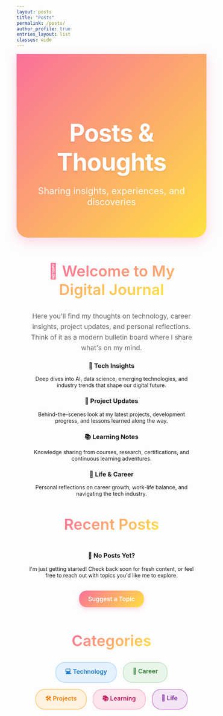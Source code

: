 ```yaml
---
layout: posts
title: "Posts"
permalink: /posts/
author_profile: true
entries_layout: list
classes: wide
---
```


<!-- Hide default page title -->
<style>
  .page__title { display: none !important; }
  .page__meta { display: none !important; }
  .archive__title { display: none !important; }
  .archive__subtitle { display: none !important; }
</style>

<div style="background: linear-gradient(135deg, #fa709a 0%, #fee140 100%); color: white; padding: 5rem 2rem; margin: 0 0 4rem 0; text-align: center; border-radius: 0 0 30px 30px; box-shadow: 0 10px 30px rgba(250, 112, 154, 0.3);">
  <h1 style="font-size: 4rem; font-weight: 700; margin-bottom: 1.5rem; color: white; text-shadow: 0 2px 4px rgba(0,0,0,0.1); letter-spacing: -0.02em;">Posts & Thoughts</h1>
  <p style="font-size: 1.5rem; font-weight: 400; opacity: 0.95; max-width: 600px; margin: 0 auto;">Sharing insights, experiences, and discoveries</p>
</div>

<div style="max-width: 900px; margin: 0 auto; padding: 0 2rem;">

<h2 style="font-size: 2.5rem; font-weight: 600; color: #2d3748; margin: 3rem 0 2rem 0; text-align: center; position: relative;">
  <span style="background: linear-gradient(135deg, #fa709a, #fee140); -webkit-background-clip: text; -webkit-text-fill-color: transparent; background-clip: text;"><span class="icon">📖</span> Welcome to My Digital Journal</span>
</h2>

<div class="about-card" style="text-align: center ;">
  <p style="color: #666; margin-bottom: 1rem; line-height: 1.6; font-size: 1.1rem;">Here you'll find my thoughts on technology, career insights, project updates, and personal reflections. Think of it as a modern bulletin board where I share what's on my mind.</p>
</div>

<div class="about-grid" style="margin-bottom: 3rem;">
  <div class="about-card" style="text-align: center;">
    <h3><span class="icon">💭</span> Tech Insights</h3>
    <p>Deep dives into AI, data science, emerging technologies, and industry trends that shape our digital future.</p>
  </div>
  <div class="about-card" style="text-align: center;">
    <h3><span class="icon">🚀</span> Project Updates</h3>
    <p>Behind-the-scenes look at my latest projects, development progress, and lessons learned along the way.</p>
  </div>
  <div class="about-card" style="text-align: center;">
    <h3><span class="icon">📚</span> Learning Notes</h3>
    <p>Knowledge sharing from courses, research, certifications, and continuous learning adventures.</p>
  </div>
  <div class="about-card" style="text-align: center;">
    <h3><span class="icon">🌟</span> Life & Career</h3>
    <p>Personal reflections on career growth, work-life balance, and navigating the tech industry.</p>
  </div>
</div>

<h2 style="font-size: 2.5rem; font-weight: 600; color: #2d3748; margin: 3rem 0 2rem 0; text-align: center; position: relative;">
  <span style="background: linear-gradient(135deg, #fa709a, #fee140); -webkit-background-clip: text; -webkit-text-fill-color: transparent; background-clip: text;">Recent Posts</span>
</h2>

<div id="posts-container" style="margin: 3rem 0;">
  <!-- Posts will be automatically populated here by Jekyll -->
  <!-- Enhanced post styling is handled in the CSS section below -->
</div>

<div class="about-card" style="text-align: center; margin: 3rem 0;">
  <h3><span class="icon">🎯</span> No Posts Yet?</h3>
  <p style="margin-bottom: 2rem;">I'm just getting started! Check back soon for fresh content, or feel free to reach out with topics you'd like me to explore.</p>
  <a href="/contact/" style="display: inline-block; background: linear-gradient(135deg, #fa709a, #fee140) !important; color: white !important; padding: 0.75rem 1.5rem; border-radius: 20px; text-decoration: none; font-weight: 600; font-size: 1rem; transition: all 0.3s ease; cursor: pointer; box-shadow: 0 4px 12px rgba(250, 112, 154, 0.3);" onmouseover="this.style.opacity='0.9'; this.style.transform='translateY(-2px)'; this.style.boxShadow='0 6px 20px rgba(250, 112, 154, 0.5)'" onmouseout="this.style.opacity='1'; this.style.transform='translateY(0)'; this.style.boxShadow='0 4px 12px rgba(250, 112, 154, 0.3)'">
      Suggest a Topic
  </a>
</div>

<h2 style="font-size: 2.5rem; font-weight: 600; color: #2d3748; margin: 4rem 0 2rem 0; text-align: center;">
  <span style="background: linear-gradient(135deg, #fa709a, #fee140); -webkit-background-clip: text; -webkit-text-fill-color: transparent; background-clip: text;">Categories</span>
</h2>

<div class="about-card" style="text-align: center;">
  <div style="display: flex; flex-wrap: wrap; gap: 1rem; justify-content: center;">
    <span style="background: #e3f2fd; color: #1976d2; padding: 0.75rem 1.5rem; border-radius: 25px; font-weight: 600; font-size: 1rem; transition: all 0.3s ease; cursor: pointer; border: 2px solid #bbdefb;" onmouseover="this.style.transform='translateY(-2px)'; this.style.boxShadow='0 4px 12px rgba(25,118,210,0.3)'" onmouseout="this.style.transform='translateY(0)'; this.style.boxShadow='none'">💻 Technology</span>
    <span style="background: #e8f5e8; color: #2e7d32; padding: 0.75rem 1.5rem; border-radius: 25px; font-weight: 600; font-size: 1rem; transition: all 0.3s ease; cursor: pointer; border: 2px solid #c8e6c9;" onmouseover="this.style.transform='translateY(-2px)'; this.style.boxShadow='0 4px 12px rgba(46,125,50,0.3)'" onmouseout="this.style.transform='translateY(0)'; this.style.boxShadow='none'">🚀 Career</span>
    <span style="background: #fff3e0; color: #f57c00; padding: 0.75rem 1.5rem; border-radius: 25px; font-weight: 600; font-size: 1rem; transition: all 0.3s ease; cursor: pointer; border: 2px solid #ffcc80;" onmouseover="this.style.transform='translateY(-2px)'; this.style.boxShadow='0 4px 12px rgba(245,124,0,0.3)'" onmouseout="this.style.transform='translateY(0)'; this.style.boxShadow='none'">🛠️ Projects</span>
    <span style="background: #fce4ec; color: #c2185b; padding: 0.75rem 1.5rem; border-radius: 25px; font-weight: 600; font-size: 1rem; transition: all 0.3s ease; cursor: pointer; border: 2px solid #f8bbd9;" onmouseover="this.style.transform='translateY(-2px)'; this.style.boxShadow='0 4px 12px rgba(194,24,91,0.3)'" onmouseout="this.style.transform='translateY(0)'; this.style.boxShadow='none'">📚 Learning</span>
    <span style="background: #f3e5f5; color: #7b1fa2; padding: 0.75rem 1.5rem; border-radius: 25px; font-weight: 600; font-size: 1rem; transition: all 0.3s ease; cursor: pointer; border: 2px solid #ce93d8;" onmouseover="this.style.transform='translateY(-2px)'; this.style.boxShadow='0 4px 12px rgba(123,31,162,0.3)'" onmouseout="this.style.transform='translateY(0)'; this.style.boxShadow='none'">🌟 Life</span>
  </div>
</div>

</div>

<style>
  .page__content h2 {
    color: #1d1d1f;
    font-weight: 600;
    font-size: 2rem;
    margin-top: 3rem;
    margin-bottom: 1.5rem;
    border-bottom: 2px solid #007AFF;
    padding-bottom: 0.5rem;
  }
  
  .page__content h3 {
    color: #333;
    font-weight: 600;
    font-size: 1.5rem;
    margin-top: 2rem;
    margin-bottom: 1rem;
  }
  
  .page__content h4 {
    font-weight: 600;
    font-size: 1.1rem;
    margin-bottom: 0.5rem;
  }
  
  .page__content p {
    font-size: 1.1rem;
    line-height: 1.7;
    color: #515151;
  }
  
  .page__content {
    font-family: -apple-system, BlinkMacSystemFont, 'Segoe UI', Roboto, Oxygen, Ubuntu, Cantarell, sans-serif;
  }
  
  .entries-list .list__item {
    background: white !important;
    border-radius: 12px !important;
    box-shadow: 0 4px 6px rgba(0, 0, 0, 0.07) !important;
    border: 4px solid #e9ecef !important;
    margin-bottom: 2rem !important;
    padding: 2rem !important;
    transition: transform 0.3s ease, box-shadow 0.3s ease !important;
  }
  
  .entries-list .list__item:hover {
    transform: translateY(-2px) !important;
    box-shadow: 0 8px 20px rgba(0, 0, 0, 0.15) !important;
  }
  
  .entries-list .list__item .archive__item-title {
    color: #007AFF !important;
    font-weight: 600 !important;
    font-size: 1.3rem !important;
    margin-bottom: 0.8rem !important;
  }
  
  .entries-list .list__item .archive__item-excerpt {
    color: #666 !important;
    line-height: 1.6 !important;
    font-size: 1rem !important;
  }
  
  .entries-list .list__item .page__meta {
    color: #999 !important;
    font-size: 0.9rem !important;
    margin-top: 1rem !important;
  }
</style> 
